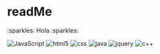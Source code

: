 # readMe

<p>:sparkles: Hola :sparkles:</p>

<p>
    <img alt="JavaScript" src="https://img.shields.io/badge/JavaScript-yellow">
    <img alt="html5" src="https://img.shields.io/badge/-HTML5-E34F26?style=flat-square&logo=html5&logoColor=white">
    <img alt="css" src="https://img.shields.io/badge/HTML%20&%20CSS-blue">
    <img alt="java" src="https://img.shields.io/badge/Java-red">
    <img alt="jquery" src="https://img.shields.io/badge/jQuery-fuchsia">
    <img alt="c++" src="https://img.shields.io/badge/C++-darkblue">
</p>
